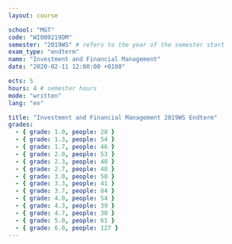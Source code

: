 ```yaml
---
layout: course

school: "MGT"
code: "WI000219DM"
semester: "2019WS" # refers to the year of the semester start
exam_type: "endterm"
name: "Investment and Financial Management"
date: "2020-02-11 12:00:00 +0100"

ects: 5
hours: 4 # semester hours
mode: "written"
lang: "en"

title: "Investment and Financial Management 2019WS Endterm"
grades:
  - { grade: 1.0, people: 28 }
  - { grade: 1.3, people: 54 }
  - { grade: 1.7, people: 46 }
  - { grade: 2.0, people: 53 }
  - { grade: 2.3, people: 48 }
  - { grade: 2.7, people: 48 }
  - { grade: 3.0, people: 50 }
  - { grade: 3.3, people: 41 }
  - { grade: 3.7, people: 84 }
  - { grade: 4.0, people: 54 }
  - { grade: 4.3, people: 39 }
  - { grade: 4.7, people: 30 }
  - { grade: 5.0, people: 61 }
  - { grade: 6.0, people: 127 }
---
```



